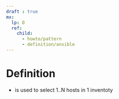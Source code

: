 ```yaml
---
draft : true
mx:  
  lp: O
  ref:
    child:
      - howto/pattern
      - definition/ansible
---
```


# Definition
- is used to select 1..N hosts in 1 inventoty
